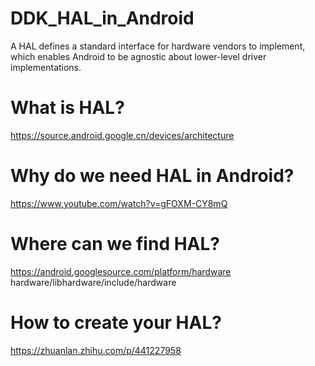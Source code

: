 # DDK_HAL_in_Android
A HAL defines a standard interface for hardware vendors to implement, which enables Android to be agnostic about lower-level driver implementations. &nbsp;

# What is HAL?
https://source.android.google.cn/devices/architecture &nbsp;

# Why do we need HAL in Android?
https://www.youtube.com/watch?v=gFOXM-CY8mQ &nbsp;

# Where can we find HAL?
https://android.googlesource.com/platform/hardware <br/>
hardware/libhardware/include/hardware &nbsp;

# How to create your HAL?
https://zhuanlan.zhihu.com/p/441227958 &nbsp;
